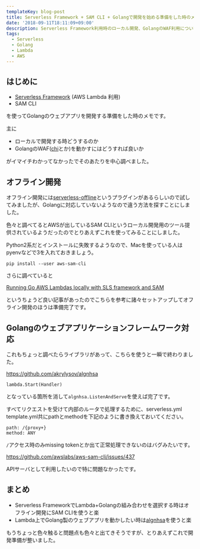 ```yaml
---
templateKey: blog-post
title: Serverless Framework + SAM CLI + Golangで開発を始める準備をした時のメモ
date: '2018-09-11T18:11:09+09:00'
description: Serverless Framework利用時のローカル開発、GolangのWAF利用について調べたのでメモを残しておきます
tags:
  - Serverless
  - Golang
  - Lambda
  - AWS
---
```

## はじめに

* [Serverless Framework](https://github.com/serverless/serverless) (AWS Lambda 利用)
* SAM CLI

を使ってGolangのウェブアプリを開発する準備をした時のメモです。

主に

* ローカルで開発する時どうするのか
* GolangのWAF([chi](https://github.com/go-chi/chi)とか)を動かすにはどうすれば良いか

がイマイチわかってなかったでそのあたりを中心調べました。

## オフライン開発

オフライン開発には[serverless-offline](https://github.com/dherault/serverless-offline)というプラグインがあるらしいので試してみましたが、Golangに対応していないようなので違う方法を探すことにしました。

色々と調べてるとAWSが出しているSAM CLIというローカル開発用のツール提供されているようだったのでとりあえずこれを使ってみることにしました。

Python2系だとインストールに失敗するようなので、Macを使っている人はpyenvなどで3を入れておきましょう。

```
pip install --user aws-sam-cli
```

さらに調べていると

[Running Go AWS Lambdas locally with SLS framework and SAM](https://medium.com/a-man-with-no-server/running-go-aws-lambdas-locally-with-sls-framework-and-sam-af3d648d49cb)

というちょうど良い記事があったのでこちらを参考に諸々セットアップしてオフライン開発のほうは準備完了です。

## Golangのウェブアプリケーションフレームワーク対応

これもちょっと調べたらライブラリがあって、こちらを使うと一瞬で終わりました。

<https://github.com/akrylysov/algnhsa>

```
lambda.Start(Handler)
```

となっている箇所を消して`algnhsa.ListenAndServe`を使えば完了です。

すべてリクエストを受けて内部のルータで処理するために、serverless.yml template.yml共にpathとmethodを下記のように書き換えておいてください。

```
path: /{proxy+}
method: ANY
```

`/`アクセス時のみmissing tokenとか出て正常処理できないのはバグみたいです。

<https://github.com/awslabs/aws-sam-cli/issues/437>

APIサーバとして利用したいので特に問題なかったです。

## まとめ

* Serverless FrameworkでLambda+Golangの組み合わせを選択する時はオフライン開発にSAM CLIを使うと楽
* Lambda上でGolang製のウェブアプリを動かしたい時は[algnhsa](https://github.com/akrylysov/algnhsa)を使うと楽

もうちょっと色々触ると問題点も色々と出てきそうですが、とりあえずこれで開発準備が整いました。
